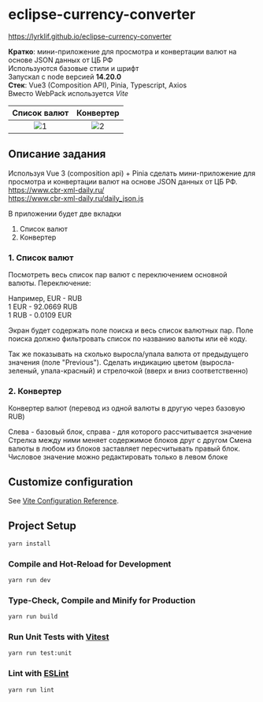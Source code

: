 # eclipse-currency-converter
https://lyrklif.github.io/eclipse-currency-converter  
  
**Кратко**: мини-приложение для просмотра и конвертации валют на основе JSON данных от ЦБ РФ  
Используются базовые стили и шрифт  
Запускал с node версией **14.20.0**  
**Стек**: Vue3 (Composition API), Pinia, Typescript, Axios   
Вместо WebPack используется *Vite*   



Список валют               |  Конвертер
:-------------------------:|:-------------------------:
![1](https://user-images.githubusercontent.com/41914434/218874361-8aa9d47a-53d5-4444-8810-c8e4fe3106a6.png)  |  ![2](https://user-images.githubusercontent.com/41914434/218874367-5bf6fbf7-6445-4816-b675-ac69083ae860.png)

## Описание задания
Используя Vue 3 (composition api) + Pinia сделать мини-приложение для просмотра и конвертации валют на основе JSON данных от ЦБ РФ.  
https://www.cbr-xml-daily.ru/  
https://www.cbr-xml-daily.ru/daily_json.js  

В приложении будет две вкладки
1. Список валют
2. Конвертер  


### 1. Список валют
   Посмотреть весь список пар валют с переключением основной валюты.
   Переключение:
   
   Например, EUR - RUB
   \
   1 EUR - 92.0669 RUB
   \
   1 RUB - 0.0109 EUR

Экран будет содержать поле поиска и весь список валютных пар. Поле поиска должно фильтровать список по названию валюты или её коду.

Так же показывать на сколько выросла/упала валюта от предыдущего значения (поле "Previous"). Сделать индикацию цветом (выросла-зеленый, упала-красный) и стрелочкой (вверх и вниз соответственно)

### 2. Конвертер
Конвертер валют (перевод из одной валюты в другую через базовую RUB)

Слева - базовый блок, справа - для которого рассчитывается значение
Стрелка между ними меняет содержимое блоков друг с другом
Смена валюты в любом из блоков заставляет пересчитывать правый блок. Числовое значение можно редактировать только в левом блоке


## Customize configuration

See [Vite Configuration Reference](https://vitejs.dev/config/).

## Project Setup

```sh
yarn install
```

### Compile and Hot-Reload for Development

```sh
yarn run dev
```

### Type-Check, Compile and Minify for Production

```sh
yarn run build
```

### Run Unit Tests with [Vitest](https://vitest.dev/)

```sh
yarn run test:unit
```

### Lint with [ESLint](https://eslint.org/)

```sh
yarn run lint
```

